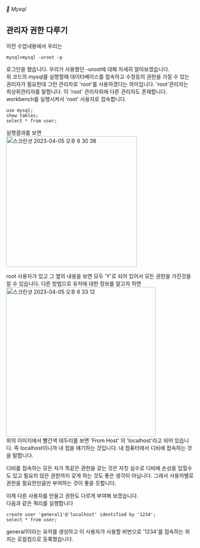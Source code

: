 ###### :cactus:  Mysql

## 관리자 권한 다루기


이전 수업내용에서 우리는 
```
mysql>mysql -uroot -p
``` 
로그인을 했습니다. 우리가 사용했던 -uroot에 대해 자세히 알아보겠습니다.   
위 코드의 mysql를 실행할때 데이타베이스를 접속하고 수정등의 권한을 가질 수 있는 권리자가 필요한데  그런 관리자로 'root'를 사용하겠다는 의미입니다. 'root'관리자는 최상위관리자를 말합니다.
이 'root' 관리자외에 다른 관리자도 존재합니다.   workbench를 실행시켜서 'root' 사용자로 접속합니다.  
```
use mysql;
show tables;
select * from user;
```
실행결과를 보면    
<img width="350" alt="스크린샷 2023-04-05 오후 6 30 38" src="https://user-images.githubusercontent.com/48478079/230041137-a55a69d7-50c6-419d-8b90-f45366fb332c.png">

root 사용자가 있고 그 옆의 내용을 보면 모두 'Y'로 되어 있어서 모든 권한을 가진것을 알 수 있습니다. 
다른 방법으로 유저에 대한 정보를 알고자 하면   
<img width="400" alt="스크린샷 2023-04-05 오후 6 33 12" src="https://user-images.githubusercontent.com/48478079/230043074-ff528e2d-d995-44ec-8c8b-db57b7fc6767.png">    
위의 이미지에서 빨간색 테두리를 보면 'From Host' 의 'localhost'라고 되어 있습니다. 즉 localhost이니까 내 컴을 얘기하는 것입니다. 내 컴퓨터에서 디비에 접속하는 것을 말합니다. 


디비를 접속하는 모든 자가 똑같은 권한을 갖는 것은 자칫 실수로 디비에 손상을 입힐수도 있고 필요치 않은 권한까지 갖게 하는 것도 좋은 생각이 아닙니다. 그래서 사용자별로 권한을 필요한만큼만 부여하는 것이 좋을 듯합니다.  

이제 다른 사용자를 만들고 권한도 다르게 부여해 보겠습니다.     
다음과 같은 쿼리를 실행합니다    
```
create user 'general1'@'localhost' identified by '1234';
select * from user;
```
general1이라는 유저를 생성하고 이 사용자가 사용할 비번으로 '1234'를 접속하는 위치는 로컬컴으로 등록했습니다. 





